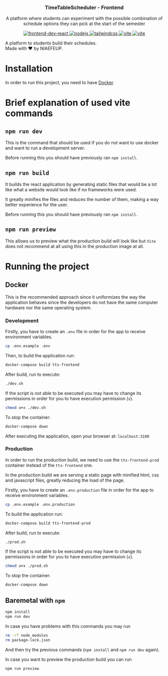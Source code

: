 <p align="center"> 
  <h3 align="center"> TimeTableScheduler - Frontend </h3> 
  <p align="center"> A platform where students can experiment with the possible combination of schedule options they can pick at the start of the semester  </p> 
  <p align="center"> 
    <a href="https://reactjs.org/"> 
      <img src="https://img.shields.io/badge/react-v18.2-inactive&?style=for-the-badge&logo=react" alt="frontend-dev-react">
    </a> 
    <a href="https://nodejs.com/"> 
      <img src="https://img.shields.io/badge/nodejs-v21-red&?style=for-the-badge&logo=node.js" alt="nodejs"> 
    </a> 
    <a href="https://tailwindcss.com"> 
      <img src="https://img.shields.io/badge/tailwindcss-v3.4.1-red&?style=for-the-badge&logo=tailwindcss" alt="tailwindcss"> 
    </a>
    <a href="https://vitejs.dev"> 
      <img src="https://img.shields.io/badge/vite-v4.3.1-red&?style=for-the-badge&logo=vite" alt="vite"> 
    </a>
    <a href="https://ui.shadcn.com/"> 
      <img src="https://img.shields.io/badge/shadcn/ui--red&?style=for-the-badge&logo=shadcnui" alt="vite"> 
    </a>
  </p>
</p>

A platform to students build their schedules.  
Made with :heart: by NIAEFEUP.

# Installation

In order to run this project, you need to have [Docker](https://www.docker.com/).

# Brief explanation of used vite commands

## `npm run dev`

This is the command that should be used if you do not want to use docker and want to run a development server.

Before running this you should have previously ran `npm install`.

## `npm run build`

It builds the react application by generating static files that would be a lot like what a website would look like if no frameworks were used.

It greatly minifies the files and reduces the number of them, making a way better experience for the user.

Before running this you should have previously ran `npm install`.

## `npm run preview`

This allows us to preview what the production build will look like but `Vite` does not recommend at all using this in the production image at all.

# Running the project

## Docker

This is the recommended approach since it uniformizes the way the application behaves since the developers do not have the same computer hardware nor the same operating system.

### Development

Firstly, you have to create an `.env` file in order for the app to receive environment variables.

```bash
cp .env.example .env
```

Then, to build the application run:

```bash
docker-compose build tts-frontend
```

After build, run to execute:

```bash
./dev.sh
```

If the script is not able to be executed you may have to change its permissions in order for you to have execution permission (`x`).

```bash
chmod u+x ./dev.sh
```

To stop the container:

```bash
docker-compose down
```

After executing the application, open your browser at: `localhost:3100`

### Production

In order to run the production build, we need to use the `tts-frontend-prod` container instead of the `tts-frontend` one.

In the production build we are serving a static page with minified html, css and javascript files, greatly reducing the load of the page.

Firstly, you have to create an `.env.production` file in order for the app to receive environment variables.

```bash
cp .env.example .env.production
```

To build the application run:

```bash
docker-compose build tts-frontend-prod
```

After build, run to execute:

```bash
./prod.sh
```

If the script is not able to be executed you may have to change its permissions in order for you to have execution permission (`x`).

```bash
chmod u+x ./prod.sh
```

To stop the container:

```bash
docker-compose down
```
## Baremetal with `npm`


```bash
npm install
npm run dev
```

In case you have problems with this commands you may run

```bash
rm -rf node_modules
rm package-lock.json
```

And then try the previous commands (`npm install` and `npm run dev` again).

In case you want to preview the production build you can run

```bash
npm run preview
```